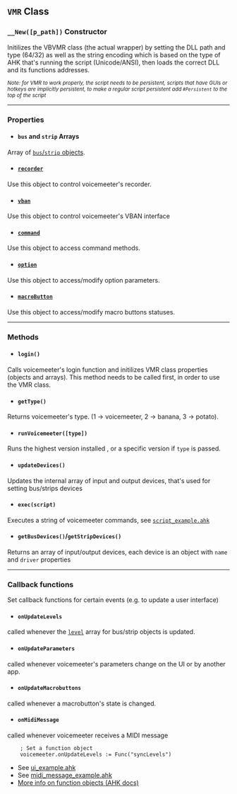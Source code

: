 ## `VMR` Class <!-- {docsify-ignore-all} -->


### `__New([p_path])` Constructor
Initilizes the VBVMR class (the actual wrapper) by setting the DLL path and type (64/32) as well as the string encoding which is based on the type of AHK that's running the script (Unicode/ANSI), then loads the correct DLL and its functions addresses.

<sub>*Note: for VMR to work properly, the script needs to be persistent, scripts that have GUIs or hotkeys are implicitly persistent, to make a regular script persistent add `#Persistent` to the top of the script*</sub>

---

### Properties

* #### `bus` and `strip` Arrays
Array of [`bus`/`strip` objects](/VMR-Class/bus-strip-object.md 'Bus/Strip object').
* #### [`recorder`](/VMR-Class/recorder-object.md 'Recorder object')
Use this object to control voicemeeter's recorder.
* #### [`vban`](/VMR-Class/vban-object.md 'VBAN object')
Use this object to control voicemeeter's VBAN interface
* #### [`command`](/VMR-Class/command-object.md 'Command object')
Use this object to access command methods.
* #### [`option`](/VMR-Class/option-object.md 'Option object')
Use this object to access/modify option parameters.
* #### [`macroButton`](/VMR-Class/macrobutton-object.md 'MacroButton object')
Use this object to access/modify macro buttons statuses.

---

### Methods

* #### `login()`
Calls voicemeeter's login function and initilizes VMR class properties (objects and arrays).
This method needs to be called first, in order to use the VMR class.
* #### `getType()`
Returns voicemeeter's type. (1 -> voicemeeter, 2 -> banana, 3 -> potato).
* #### `runVoicemeeter([type])`
Runs the highest version installed , or a specific version if `type` is passed.
* #### `updateDevices()`
Updates the internal array of input and output devices, that's used for setting bus/strips devices
* #### `exec(script)`
Executes a string of voicemeeter commands, see [`script_example.ahk`](https://github.com/SaifAqqad/VMR.ahk/blob/v1/examples/script_example.ahk)
* #### `getBusDevices()`/`getStripDevices()`
Returns an array of input/output devices, each device is an object with `name` and `driver` properties

---

### Callback functions
Set callback functions for certain events (e.g. to update a user interface)

* #### `onUpdateLevels`
called whenever the [`level`](/VMR-Class/bus-strip-object?id=level-array) array for bus/strip objects is updated.
* #### `onUpdateParameters`
called whenever voicemeeter's parameters change on the UI or by another app.
* #### `onUpdateMacrobuttons` 
called whenever a macrobutton's state is changed.
* #### `onMidiMessage`
called whenever voicemeeter receives a MIDI message
    
```autohotkey
    ; Set a function object
    voicemeeter.onUpdateLevels := Func("syncLevels")
```

- See [ui_example.ahk](https://github.com/SaifAqqad/VMR.ahk/blob/v1/examples/ui_example.ahk)
- See [midi_message_example.ahk](https://github.com/SaifAqqad/VMR.ahk/blob/v1/examples/midi_message_example.ahk)
- [More info on function objects (AHK docs)](https://www.autohotkey.com/docs/objects/Func.htm)

